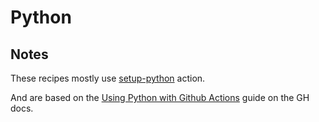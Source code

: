 # Python

## Notes

These recipes mostly use [setup-python](https://github.com/actions/setup-python) action.

And are based on the [Using Python with Github Actions](https://help.github.com/en/actions/language-and-framework-guides/using-python-with-github-actions) guide on the GH docs.
